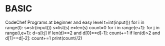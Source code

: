 # BASIC
CodeChef Programs at beginner and easy level
t=int(input())
for i in range(t):
    s=str(input())
    s=list(s)
    e=len(s)
    count=0
    for i in range(e+1):
        for j in range(i,e+1):
            d=s[i:j] 
            if len(d)==2 and d[0]==d[-1]:
                count+=1 
            if len(d)>2 and d[1]==d[-2]:
                count+=1 
    print(count//2) 
